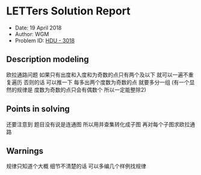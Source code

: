 
# LETTers Solution Report

- Date: 19 April 2018
- Author: WGM
- Problem ID: [HDU - 3018](http://acm.hdu.edu.cn/showproblem.php?pid=3018)

## Description modeling

欧拉通路问题
如果只有出度和入度和为奇数的点只有两个及以下 就可以一遍不重复遍历
否则的话 可以推一下 每多出两个度数为奇数的点 就要多分一组
(有一个显然的规律是 度数为奇数的点只会有偶数个 所以一定能整除2)

## Points in solving

还要注意到 题目没有说是连通图
所以用并查集转化成子图 再对每个子图求欧拉通路

## Warnings

规律只知道个大概 细节不清楚的话 可以多编几个样例找规律
